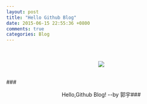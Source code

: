 ```yaml
---
layout: post
title: "Hello Github Blog"
date: 2015-06-15 22:55:36 +0800
comments: true
categories: Blog
---
```

<br>
</br>
<div align="center">
<img src="http://img1.mydrivers.com/img/20080812/02232326.jpg" />
<br>
</br>
</div>

###<center>Hello,Github Blog! --by 郭宇###

<!-- 多说公共JS代码 start (一个网页只需插入一次) -->
<script type="text/javascript">
var duoshuoQuery = {short_name:"php-man"};
	(function() {
		var ds = document.createElement('script');
		ds.type = 'text/javascript';ds.async = true;
		ds.src = (document.location.protocol == 'https:' ? 'https:' : 'http:') + '//static.duoshuo.com/embed.js';
		ds.charset = 'UTF-8';
		(document.getElementsByTagName('head')[0] 
		 || document.getElementsByTagName('body')[0]).appendChild(ds);
	})();
	</script>
<!-- 多说公共JS代码 end -->



